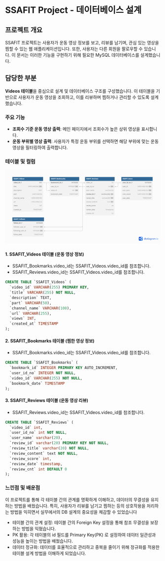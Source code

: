 # SSAFIT Project - 데이터베이스 설계

## 프로젝트 개요
SSAFIT 프로젝트는 사용자가 운동 영상 정보를 보고, 리뷰를 남기며, 관심 있는 영상을 찜할 수 있는 웹 애플리케이션입니다. 또한, 사용자는 다른 회원을 팔로우할 수 있습니다. 
이 문서는 이러한 기능을 구현하기 위해 필요한 MySQL 데이터베이스를 설계했습니다.

## 담당한 부분
**Videos 테이블**을 중심으로 설계 및 데이터베이스 구조를 구성했습니다. 이 테이블을 기반으로 사용자가 운동 영상을 조회하고, 이를 리뷰하며 찜하거나 관리할 수 있도록 설계했습니다.

### 주요 기능
- **조회수 기준 운동 영상 출력**: 메인 페이지에서 조회수가 높은 상위 영상을 표시합니다.
- **운동 부위별 영상 출력**: 사용자가 특정 운동 부위를 선택하면 해당 부위에 맞는 운동 영상을 필터링하여 출력합니다.

### 테이블 및 컬럼
![ex_screenshot](./SSAFIT/ERD.png)

#### 1. SSAFIT_Videos 테이블 (운동 영상 정보)
- SSAFIT_Bookmarks.video_id는 SSAFIT_Videos.video_id를 참조합니다.
- SSAFIT_Reviews.video_id는 SSAFIT_Videos.video_id를 참조합니다.
``` sql
CREATE TABLE `SSAFIT_Videos` (
  `video_id` VARCHAR(255) PRIMARY KEY,
  `title` VARCHAR(255) NOT NULL,
  `description` TEXT,
  `part` VARCHAR(50),
  `channel_name` VARCHAR(100),
  `url` VARCHAR(255),
  `views` INT,
  `created_at` TIMESTAMP
);
```

#### 2. SSAFIT_Bookmarks 테이블 (찜한 영상 정보)
- SSAFIT_Bookmarks.video_id는 SSAFIT_Videos.video_id를 참조합니다.
``` sql
CREATE TABLE `SSAFIT_Bookmarks` (
  `bookmark_id` INTEGER PRIMARY KEY AUTO_INCREMENT,
  `user_id_no` INTEGER NOT NULL,
  `video_id` VARCHAR(255) NOT NULL,
  `bookmark_date` TIMESTAMP
);
```

#### 3. SSAFIT_Reviews 테이블 (운동 영상 리뷰)
- SSAFIT_Reviews.video_id는 SSAFIT_Videos.video_id를 참조합니다.
```sql
CREATE TABLE `SSAFIT_Reviews` (
  `video_id` int,
  `user_id_no` int NOT NULL,
  `user_name` varchar(20),
  `review_id` varchar(20) PRIMARY KEY NOT NULL,
  `review_title` varchar(20) NOT NULL,
  `review_content` text NOT NULL,
  `review_score` int,
  `review_date` timestamp,
  `review_cnt` int DEFAULT 0
);
```

### 느낀점 및 배운점
이 프로젝트를 통해 각 테이블 간의 관계를 명확하게 이해하고, 데이터의 무결성을 유지하는 방법을 배웠습니다. 특히, 사용자가 리뷰를 남기고 찜하는 등의 상호작용을 처리하는 방법을 익히면서 실무에서의 DB 설계의 중요성을 체감할 수 있었습니다
- 테이블 간의 관계 설정: 테이블 간의 Foreign Key 설정을 통해 참조 무결성을 보장하는 방법을 익혔습니다.
- PK 활용: 각 테이블의 id 필드를 Primary Key(PK) 로 설정하여 데이터 일관성과 성능을 높이는 방법을 배웠습니다.
- 데이터 정규화: 데이터를 효율적으로 관리하고 중복을 줄이기 위해 정규화를 적용한 테이블 설계 방법을 이해하게 되었습니다.
